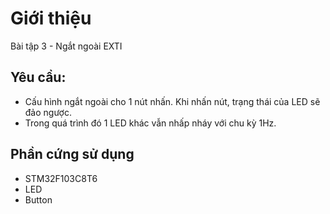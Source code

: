 # Giới thiệu

Bài tập 3 - Ngắt ngoài EXTI  

## Yêu cầu:

- Cấu hình ngắt ngoài cho 1 nút nhấn. Khi nhấn nút, trạng thái của LED sẽ đảo ngược.  
- Trong quá trình đó 1 LED khác vẫn nhấp nháy với chu kỳ 1Hz.  

## Phần cứng sử dụng

- STM32F103C8T6  
- LED  
- Button  






